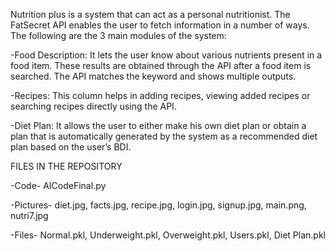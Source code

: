 Nutrition plus is a system that can act as a personal nutritionist. The FatSecret API enables the user to fetch information in a number of ways. The following are the 3 main modules of the system:

-Food Description: It lets the user know about various nutrients present in a food item. These results are obtained through the API after a food item is searched. The API matches the keyword and shows multiple outputs.

-Recipes: This column helps in adding recipes, viewing added recipes or searching recipes directly using the API. 

-Diet Plan: It allows the user to either make his own diet plan or obtain a plan that is automatically generated by the system as a recommended diet plan based on the user’s BDI.

FILES IN THE REPOSITORY 

-Code- AICodeFinal.py

-Pictures- diet.jpg, facts.jpg, recipe.jpg, login.jpg, signup.jpg, main.png, nutri7.jpg

-Files- Normal.pkl, Underweight.pkl, Overweight.pkl, Users.pkl, Diet Plan.pkl



